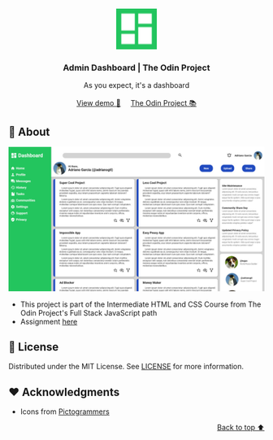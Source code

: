 <a name="readme-top"></a>

<br />
<div align="center">
  <a href="https://adrianogtl.github.io/top-admin-dashboard/">
    <img src="assets/github/icon.png" alt="Logo" width="80" height="80">
  </a>

<h3 align="center">Admin Dashboard | The Odin Project</h3>

  <p align="center">
    As you expect, it's a dashboard
    <br />
    <br />
    <a href="https://adrianogtl.github.io/top-admin-dashboard/">View demo 👀</a>
    &nbsp;&nbsp;&nbsp;
    <a href="https://www.theodinproject.com/">The Odin Project 📚</a>

  </p>
</div>

## 🎯 About

![Screenshot](assets/github/screenshot.jpg)

- This project is part of the Intermediate HTML and CSS Course from The Odin Project's Full Stack JavaScript path
- Assignment [here](https://www.theodinproject.com/lessons/node-path-intermediate-html-and-css-admin-dashboard#assignment)

## 📝 License

Distributed under the MIT License. See [LICENSE](LICENSE) for more information.

## ♥️ Acknowledgments

- Icons from [Pictogrammers](https://pictogrammers.com/)

<p align="right"><a href="#readme-top">Back to top ⬆️</a></p>

